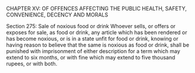 CHAPTER XV: OF OFFENCES AFFECTING THE PUBLIC HEALTH, SAFETY, CONVENIENCE, DECENCY AND MORALS

Section 275: Sale of noxious food or drink
Whoever sells, or offers or exposes for sale, as food or drink, any article which has been rendered or has become noxious, or is in a state unfit for food or drink, knowing or having reason to believe that the same is noxious as food or drink, shall be punished with imprisonment of either description for a term which may extend to six months, or with fine which may extend to five thousand rupees, or with both.

